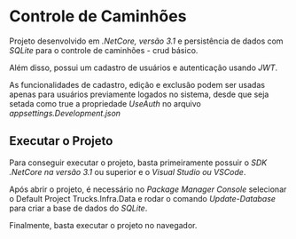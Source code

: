<h1>Controle de Caminhões</h2>

Projeto desenvolvido em <i>.NetCore, versão 3.1</i> e persistência de dados com <i>SQLite</i> para o controle de caminhões - crud básico.

Além disso, possui um cadastro de usuários e autenticação usando <i>JWT</i>.

As funcionalidades de cadastro, edição e exclusão podem ser usadas apenas para usuários previamente logados no sistema, desde que seja setada como true a propriedade <i>UseAuth</i> no arquivo <i>appsettings.Development.json</i>

<h2>Executar o Projeto</h1>
Para conseguir executar o projeto, basta primeiramente possuir o <i>SDK .NetCore na versão 3.1</i> ou superior e o <i>Visual Studio ou VSCode</i>.

Após abrir o projeto, é necessário no <i>Package Manager Console</i> selecionar o Default Project Trucks.Infra.Data e rodar o comando <i>Update-Database</i> para criar a base de dados do <i>SQLite</i>.

Finalmente, basta executar o projeto no navegador.
